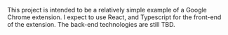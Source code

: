 This project is intended to be a relatively simple example of a Google Chrome extension.
I expect to use React, and Typescript for the front-end of the extension. The back-end technologies
are still TBD.
